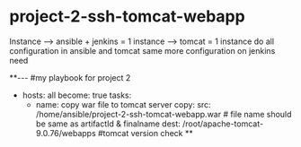 # project-2-ssh-tomcat-webapp

Instance --> ansible + jenkins = 1 instance
         --> tomcat = 1 instance
do all configuration in ansible and tomcat same
more configuration on jenkins need

**--- #my playbook for project 2
- hosts: all
  become: true
  tasks:
  - name: copy war file to tomcat server
      copy:
        src: /home/ansible/project-2-ssh-tomcat-webapp.war  # file name should be same as artifactId & finalname
        dest: /root/apache-tomcat-9.0.76/webapps #tomcat version check
**
